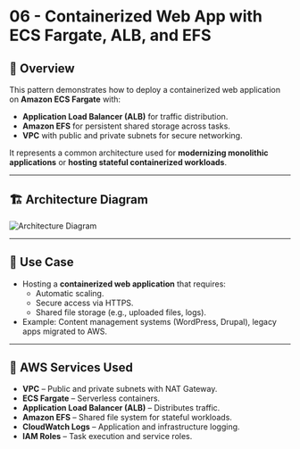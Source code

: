 # 06 - Containerized Web App with ECS Fargate, ALB, and EFS

## 📌 Overview

This pattern demonstrates how to deploy a containerized web application on **Amazon ECS Fargate** with:

- **Application Load Balancer (ALB)** for traffic distribution.
- **Amazon EFS** for persistent shared storage across tasks.
- **VPC** with public and private subnets for secure networking.

It represents a common architecture used for **modernizing monolithic applications** or **hosting stateful containerized workloads**.

---

## 🏗️ Architecture Diagram

![Architecture Diagram](./diagram.png)

---

## 🚀 Use Case

- Hosting a **containerized web application** that requires:
  - Automatic scaling.
  - Secure access via HTTPS.
  - Shared file storage (e.g., uploaded files, logs).
- Example: Content management systems (WordPress, Drupal), legacy apps migrated to AWS.

---

## 🔧 AWS Services Used

- **VPC** – Public and private subnets with NAT Gateway.
- **ECS Fargate** – Serverless containers.
- **Application Load Balancer (ALB)** – Distributes traffic.
- **Amazon EFS** – Shared file system for stateful workloads.
- **CloudWatch Logs** – Application and infrastructure logging.
- **IAM Roles** – Task execution and service roles.
